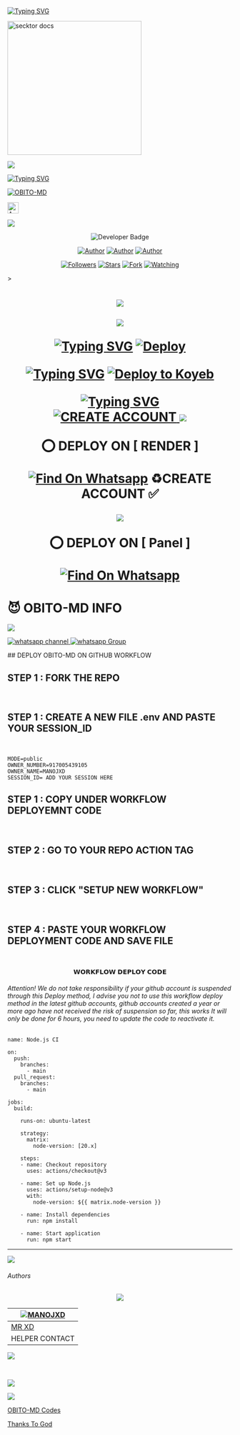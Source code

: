 <a href="https://git.io/typing-svg"><img src="https://readme-typing-svg.demolab.com?font=Black+Ops+One&size=50&pause=1000&color=1BAFBAFF&center=true&width=910&height=100&lines=THANKS FOR YOUR +SUPPORT-DONT; FORGET+SATAR+FORK+MYREPO;CREATED+BY+MANOJXD;RELEASED+02-02-2025" alt="Typing SVG" /></a>  

  <a href="https://cdn.ironman.my.id/i/amtivf.jpg">
    <img alt="secktor docs" height="300" src="https://cdn.ironman.my.id/i/amtivf.jpg">
    
<a><img src='https://i.imgur.com/LyHic3i.gif'/></a>

[![Typing SVG](https://readme-typing-svg.herokuapp.com?font=monospace-ExtraBold&color=blue&lines=🙏+𝗙𝗢𝗥𝗞+𝗔𝗡𝗗+𝗦𝗧𝗔𝗥+⭐+𝗥𝗘𝗣𝗢+⤵️)](https://git.io/typing-svg)
 <p align="lift">
 <a href="https://github.com/MANOJ-X-D/OBITO-MD/fork"><img title="OBITO-MD" src="https://img.shields.io/badge/FORK-OBITO MD-h?color=green&style=for-the-badge&logo=github"></a>
   
<p align="lift">
<a href="https://obito-pair-1.onrender.com/"><img height= "25" title="Author" src="https://img.shields.io/badge/GET SESSION-1-blue?style=for-the-badge&logo=koyeb"></a>

 <a><img src='https://i.imgur.com/LyHic3i.gif'/></a>
  </div>
  
  </p>
<p align="center">
  <!-- Developer -->
  <img src="https://img.shields.io/static/v1?label=OWNER&message=%20MANOJXD&color=orange&style=plastic" alt="Developer Badge">
</p> 

</p>
<p align="center">
<a href="https://github.com/MANOJ-X-D"><img title="Author" src="https://img.shields.io/badge/OBITO-MD-black?style=for-the-badge&logo=Github"></a> <a href="https://whatsapp.com/channel/0029Vb8MXtb3GJOqeYi8VF0p"><img title="Author" src="https://img.shields.io/badge/CHANNEL-black?style=for-the-badge&logo=whatsapp"></a> <a href="https://wa.me/917005439105"><img title="Author" src="https://img.shields.io/badge/CHAT US-black?style=for-the-badge&logo=whatsapp"></a>
<p/>
<p align="center">
<a href="https://github.com/MANOJ-X-D?tab=followers"><img title="Followers" src="https://img.shields.io/github/followers/MANOJ-X-D?label=Followers&style=social"></a>
<a href="https://github.com/MANOJ-X-D/OBITO-MD/stargazers/"><img title="Stars" src="https://img.shields.io/github/stars/MANOJ-X-D/OBITO-MD?&style=social"></a>
<a href="https://github.com/MANOJ-X-D/OBITO-MD/network/members"><img title="Fork" src="https://img.shields.io/github/forks/MANOJ-X-D/OBITO-MD?style=social"></a>
<a href="https://github.com/MANOJ-X-D/OBITO-MD/watchers"><img title="Watching" src="https://img.shields.io/github/watchers/MANOJ-X-D/OBITO-MD?label=Watching&style=social"></a>
</p>></a>                     

   <h1 align="center"                  
 <a><img src='https://i.imgur.com/LyHic3i.gif'/></a>
  </div>


 <a><img src='https://i.imgur.com/LyHic3i.gif'/></a>
  </div>

[![Typing SVG](https://readme-typing-svg.herokuapp.com?font=Rockstar-ExtraBold&color=blue&lines=DEPLOY+⤵️+ON+HEROKU)](https://git.io/typing-svg)
[![Deploy](https://www.herokucdn.com/deploy/button.svg)](https://dashboard.heroku.com/new-app?template=https://github.com/MANOJ-X-D/OBITO-MD)

[![Typing SVG](https://readme-typing-svg.herokuapp.com?font=Rockstar-ExtraBold&color=blue&lines=DEPLOY+⤵️+ON+KOYEB)](https://git.io/typing-svg)
[![Deploy to Koyeb](https://www.koyeb.com/static/images/deploy/button.svg)](https://app.koyeb.com/deploy?type=git&repository=https://github.com/MANOJ-X-D/OBITO-MD)

[![Typing SVG](https://readme-typing-svg.herokuapp.com?font=Rockstar-ExtraBold&color=blue&lines=CREATE+⤵️+ON+ACCOUNT)](https://git.io/typing-svg)
<br>
<a href='https://app.koyeb.com/auth/signup' target="_blank">
  <img alt='CREATE ACCOUNT' src='https://img.shields.io/badge/-CREATE_ACCOUNT-green?style=for-the-badge&logo=koyeb&logoColor=white'/>
</a>
 <a><img src='https://i.imgur.com/LyHic3i.gif'/></a>
  </div>

⭕  DEPLOY ON [ RENDER
]

[![Find On Whatsapp ](https://img.shields.io/badge/🚘Click_Here-blue.svg)](https://render.com)
♻️CREATE ACCOUNT ✅  


 <a><img src='https://i.imgur.com/LyHic3i.gif'/></a>
  </div>

⭕  DEPLOY ON [ Panel ]

[![Find On Whatsapp ](https://img.shields.io/badge/🚘Click_Here-blue.svg)](https://toystack.ai)

 # 😈 OBITO-MD INFO
 <a><img src='https://i.imgur.com/LyHic3i.gif'/></a>
  </div>
  
<a href="https://whatsapp.com/channel/0029Vb8MXtb3GJOqeYi8VF0p" target="_blank">
    <img alt="whatsapp channel" src="https://img.shields.io/badge/ Whatsapp Support Channel -25D366?style=for-the-badge&logo=whatsapp&logoColor=white" />
</a>
<a href="https://chat.whatsapp.com/IZ08OuI8pqV2RbTrDvlQk3" target="_blank">
    <img alt="whatsapp Group" src="https://img.shields.io/badge/ Whatsapp Support Group -25D366?style=for-the-badge&logo=whatsapp&logoColor=white" />
  </a>
</p>
## DEPLOY OBITO-MD ON GITHUB WORKFLOW
<h2>STEP 1 : FORK THE REPO</h2><br>
<h2>STEP 1 : CREATE A NEW FILE .env AND PASTE YOUR SESSION_ID</h2><br>

``` SESSION_ID=YOUR SESSION ID
MODE=public
OWNER_NUMBER=917005439105
OWNER_NAME=MANOJXD
SESSION_ID= ADD YOUR SESSION HERE
``` 
<h2>STEP 1 : COPY UNDER WORKFLOW DEPLOYEMNT CODE</h2><br>
<h2>STEP 2 : GO TO YOUR REPO ACTION TAG </h2><br>
<h2>STEP 3 : CLICK "SETUP NEW WORKFLOW"</h2><br>
<h2>STEP 4 : PASTE YOUR WORKFLOW DEPLOYMENT CODE AND SAVE FILE</h2><br>


<p align="center"> 𝗪𝗢𝗥𝗞𝗙𝗟𝗢𝗪 𝗗𝗘𝗣𝗟𝗢𝗬 𝗖𝗢𝗗𝗘</p>
<h6 align-"center">Attention! We do not take responsibility if your github account is suspended through this Deploy method, I advise you not to use this workflow deploy method in the latest github accounts, github accounts created a year or more ago have not received the risk of suspension so far, this works It will only be done for 6 hours, you need to update the code to reactivate it.</h6>

```
name: Node.js CI

on:
  push:
    branches:
      - main
  pull_request:
    branches:
      - main

jobs:
  build:

    runs-on: ubuntu-latest

    strategy:
      matrix:
        node-version: [20.x]

    steps:
    - name: Checkout repository
      uses: actions/checkout@v3

    - name: Set up Node.js
      uses: actions/setup-node@v3
      with:
        node-version: ${{ matrix.node-version }}

    - name: Install dependencies
      run: npm install

    - name: Start application
      run: npm start
```


---
<a><img src='https://i.imgur.com/LyHic3i.gif'/></a>
  </div>

<h6>Authors</h6>

<div align="center">

<a><img src='https://i.imgur.com/LyHic3i.gif'/></a>
  </div>

| [![ MANOJXD](https://github.com/MANOJ-X-D-/OBITO-MD.png?lenght=50width=50)](https://github.com/MANOJ-X-D/OBITO-MD) |
|----|
| [ MR XD ](https://wa.me/message/SS77TRHWL5NZN1) |
| HELPER CONTACT |
<a><img src='https://i.imgur.com/LyHic3i.gif'/></a>
  </div>

<br>

<a><img src='https://i.imgur.com/LyHic3i.gif'/></a>
  </div>


<a><img src='https://i.imgur.com/LyHic3i.gif'/></a>
  </div>
  
[OBITO-MD Codes](.)


[Thanks To God](.)
